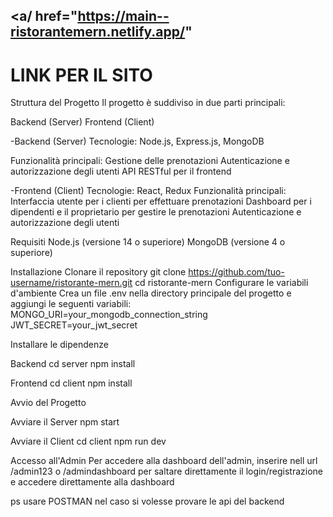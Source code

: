 ## <a/ href="https://main--ristorantemern.netlify.app/" 
<h1>LINK PER IL SITO</h1>

Struttura del Progetto
Il progetto è suddiviso in due parti principali:

Backend (Server)
Frontend (Client)


-Backend (Server)
Tecnologie: Node.js, Express.js, MongoDB

Funzionalità principali:
Gestione delle prenotazioni
Autenticazione e autorizzazione degli utenti
API RESTful per il frontend


-Frontend (Client)
Tecnologie: React, Redux
Funzionalità principali:
Interfaccia utente per i clienti per effettuare prenotazioni
Dashboard per i dipendenti e il proprietario per gestire le prenotazioni
Autenticazione e autorizzazione degli utenti


Requisiti
Node.js (versione 14 o superiore)
MongoDB (versione 4 o superiore)

Installazione
Clonare il repository
git clone https://github.com/tuo-username/ristorante-mern.git
cd ristorante-mern
Configurare le variabili d'ambiente
Crea un file .env nella directory principale del progetto e aggiungi le seguenti variabili:
MONGO_URI=your_mongodb_connection_string
JWT_SECRET=your_jwt_secret

Installare le dipendenze

Backend
cd server
npm install

Frontend
cd client
npm install

Avvio del Progetto

Avviare il Server
npm start

Avviare il Client
cd client
npm run dev


Accesso all'Admin
Per accedere alla dashboard dell'admin, inserire nell url /admin123 o /admindashboard per saltare direttamente il login/registrazione e accedere direttamente alla dashboard

ps usare POSTMAN nel caso si volesse provare le api del backend
